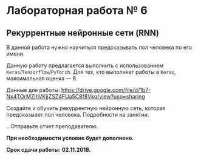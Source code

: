 # Лабораторная работа № 6
## Рекуррентные нейронные сети (RNN)

В данной работа нужно научиться предсказывать пол человека по его имени. 

Данную работу предлагается выполнить с использованием `Keras`/`Tensorflow`/`PyTorch`. Для тех, кто выполняет работы в `Keras`, максимальная оценка — 8.

Данные для работы: https://drive.google.com/file/d/1b7-Nx4TOrMZIhVKjjZSZ4FUa5C8f8Vkq/view?usp=sharing 

Создайте и обучить рекуррентную нейронную сеть, которая предсказыает пол человека. Подробности на занятии.

...Отправьте отчет преподавателю.

**При необходимости условие будет дополнено.**

**Срок сдачи работы: 02.11.2018.**